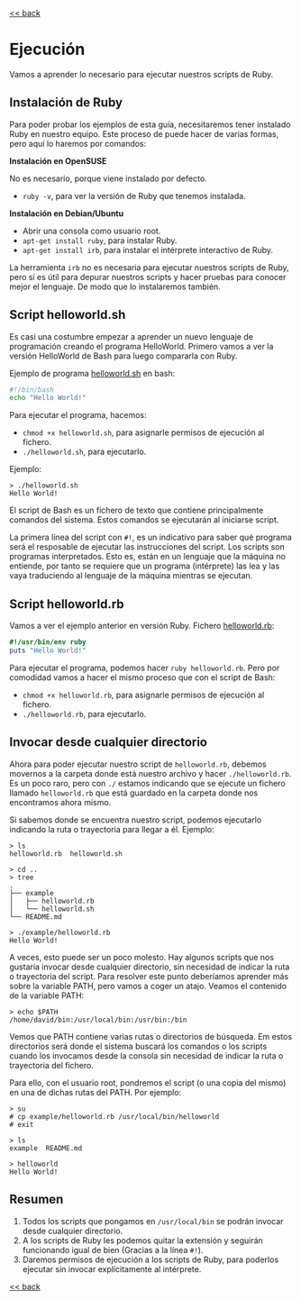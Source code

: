 [<< back](../README.md)

# Ejecución

Vamos a aprender lo necesario para ejecutar nuestros scripts de Ruby.

## Instalación de Ruby

Para poder probar los ejemplos de esta guía, necesitaremos tener instalado Ruby en nuestro equipo. Este proceso de puede hacer de varias formas, pero aquí lo haremos por comandos:

**Instalación en OpenSUSE**

No es necesario, porque viene instalado por defecto.
* `ruby -v`, para ver la versión de Ruby que tenemos instalada.

**Instalación en Debian/Ubuntu**

* Abrir una consola como usuario root.
* `apt-get install ruby`, para instalar Ruby.
* `apt-get install irb`, para instalar el intérprete interactivo de Ruby.

La herramienta `irb` no es necesaria para ejecutar nuestros scripts de Ruby, pero sí es útil para depurar nuestros scripts y hacer pruebas para conocer mejor el lenguaje. De modo que lo instalaremos también.

## Script helloworld.sh

Es casi una costumbre empezar a aprender un nuevo lenguaje de programación creando el programa HelloWorld. Primero vamos a ver la versión HelloWorld de Bash para luego compararla con Ruby.

Ejemplo de programa [helloworld.sh](example/helloworld.sh) en bash:
```bash
#!/bin/bash
echo "Hello World!"
```

Para ejecutar el programa, hacemos:
* `chmod +x helloworld.sh`, para asignarle permisos de ejecución al fichero.
* `./helloworld.sh`, para ejecutarlo.

Ejemplo:
```console
> ./helloworld.sh
Hello World!
```

El script de Bash es un fichero de texto que contiene principalmente comandos del sistema. Estos comandos se ejecutarán al iniciarse script.

La primera línea del script con `#!`, es un indicativo para saber qué programa será el resposable de ejecutar las instrucciones del script. Los scripts son programas interpretados. Esto es, están en un lenguaje que la máquina no entiende, por tanto se requiere que un programa (intérprete) las lea y las vaya traduciendo al lenguaje de la máquina mientras se ejecutan.

## Script helloworld.rb

Vamos a ver el ejemplo anterior en versión Ruby. Fichero [helloworld.rb](example/helloworld.rb):
```ruby
#!/usr/bin/env ruby
puts "Hello World!"
```

Para ejecutar el programa, podemos hacer `ruby helloworld.rb`. Pero por comodidad vamos a hacer el mismo proceso que con el script de Bash:
* `chmod +x helloworld.rb`, para asignarle permisos de ejecución al fichero.
* `./helloworld.rb`, para ejecutarlo.

## Invocar desde cualquier directorio

Ahora para poder ejecutar nuestro script de `helloworld.rb`, debemos movernos a la carpeta donde está nuestro archivo y hacer `./helloworld.rb`. Es un poco raro, pero con `./` estamos indicando que se ejecute un fichero llamado `helloworld.rb` que está guardado en la carpeta donde nos encontramos ahora mismo.

Si sabemos donde se encuentra nuestro script, podemos ejecutarlo indicando la ruta o trayectoria para llegar a él. Ejemplo:
```
> ls
helloworld.rb  helloworld.sh

> cd ..
> tree
.
├── example
│   ├── helloworld.rb
│   └── helloworld.sh
└── README.md

> ./example/helloworld.rb
Hello World!

```

A veces, esto puede ser un poco molesto. Hay algunos scripts que nos gustaría invocar desde cualquier directorio, sin necesidad de indicar la ruta o trayectoria del script. Para resolver este punto deberíamos aprender más sobre la variable PATH, pero vamos a coger un atajo. Veamos el contenido de la variable PATH:

```
> echo $PATH
/home/david/bin:/usr/local/bin:/usr/bin:/bin
```

Vemos que PATH contiene varias rutas o directorios de búsqueda. Em estos directorios será donde el sistema buscará los comandos o los scripts cuando los invocamos desde la consola sin necesidad de indicar la ruta o trayectoria del fichero.

Para ello, con el usuario root, pondremos el script (o una copia del mismo) en una de dichas rutas del PATH. Por ejemplo:

```
> su
# cp example/helloworld.rb /usr/local/bin/helloworld
# exit

> ls
example  README.md

> helloworld
Hello World!
```

## Resumen

1. Todos los scripts que pongamos en `/usr/local/bin` se podrán invocar desde cualquier directorio.
2. A los scripts de Ruby les podemos quitar la extensión y seguirán funcionando igual de bien (Gracias a la línea `#!`).
3. Daremos permisos de ejecución a los scripts de Ruby, para poderlos ejecutar sin invocar explícitamente al intérprete.

[<< back](../README.md)
